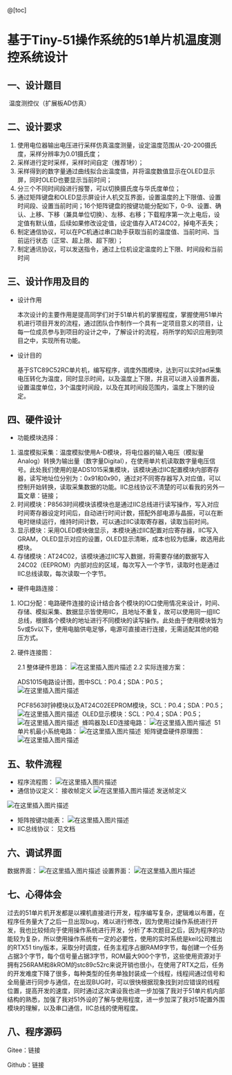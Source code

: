 @[toc]
# 基于Tiny-51操作系统的51单片机温度测控系统设计

## 一、设计题目

​		温度测控仪（扩展板AD仿真）

## 二、设计要求

1. 使用电位器输出电压进行采样仿真温度测量，设定温度范围从-20-200摄氏度，采样分辨率为0.01摄氏度；
2. 采样进行定时采样，采样时间自定（推荐1秒）；
3. 采样得到的数字量通过曲线拟合出温度值，并将温度数值显示在OLED显示屏，同时OLED也要显示当前时间；
4. 分三个不同时间段进行报警，可以切换摄氏度与华氏度单位；
5. 通过矩阵键盘和OLED显示屏设计人机交互界面，设置温度的上下限值、设置时间段、设置当前时间；16个矩阵键盘的按键功能分配如下，0-9、设置、确认、上移、下移（兼具单位切换）、左移、右移；下载程序第一次上电后，设定值有默认值，后续如果修改设定值，设定值存入AT24C02，掉电不丢失；
6. 制定通信协议，可以在PC机通过串口助手获取当前的温度值、当前时间、当前运行状态（正常、超上限、超下限）；
7. 制定通讯协议，可以发送指令，通过上位机设定温度的上下限、时间段和当前时间

## 三、设计作用及目的

- 设计作用

  ​		本次设计的主要作用是提高同学们对于51单片机的掌握程度，掌握使用51单片机进行项目开发的流程，通过团队合作制作一个具有一定项目意义的项目，让每一位成员参与到项目的设计之中，了解设计的流程，将所学的知识应用到项目之中，实现所有功能。

- 设计目的

  ​		基于STC89C52RC单片机，编写程序，调度外围模块，达到可以实时ad采集电压转化为温度，同时显示时间，以及温度上下限，并且可以进入设置界面，设置温度单位，3个温度时间段，以及在其时间段范围内，温度上下限的设定。

## 四、硬件设计

- 功能模块选择：

1. 温度模拟采集：温度模拟使用A-D模块，将电位器的输入电压（模拟量Analog）转换为输出量（数字量Digital），在使用单片机读取数字量电压信号。此处我们使用的是ADS1015采集模块，该模块通过IIC配置模块内部寄存器，读写地址位分别为：0x91和0x90，通过对不同寄存器写入对应值，可以控制开始转换，读取采集数据的功能。IIC总线协议不清楚的可以看我的另外一篇文章：链接；
2. 时间模块：P8563时间模块该模块也是通过IIC总线进行读写操作，写入对应时间寄存器设定时间后，自动进行时间计数，搭配外部电源与晶振，可以在断电时继续运行，维持时间计数，可以通过IIC读取寄存器，读取当前时间。
3. 显示模块：采用OLED模块做显示，本模块通过IIC配置对应寄存器，IIC写入GRAM，OLED显示对应的设置，OLED显示清晰，成本也较为低廉，故选用此模块。
4. 存储模块：AT24C02，该模块通过IIC写入数据，将需要存储的数据写入24C02（EEPROM）内部对应的区域，每次写入一个字节，读取时也是通过IIC总线读取，每次读取一个字节。

- 硬件电路连接：

1. IO口分配：电路硬件连接的设计结合各个模块的IO口使用情况来设计，时间、存储、模拟采集、数据显示皆使用IIC，且地址不重复，故可以使用同一组IIC总线，根据各个模块的地址进行不同模块的读写操作。此处由于使用模块皆为5v或5v以下，使用电脑供电足够，电源可直接进行连接，无需适配其他的稳压方式。

2. 硬件连接图：

   2.1 整体硬件思路：
![在这里插入图片描述](https://img-blog.csdnimg.cn/2021010312590931.png?x-oss-process=image/watermark,type_ZmFuZ3poZW5naGVpdGk,shadow_10,text_aHR0cHM6Ly9ibG9nLmNzZG4ubmV0L3FxXzQ1Mzk2Njcy,size_16,color_FFFFFF,t_70)
   2.2 实际连接方案：

   ADS1015电路设计图，图中SCL：P0.4；SDA：P0.5；
![在这里插入图片描述](https://img-blog.csdnimg.cn/20210103125918415.png?x-oss-process=image/watermark,type_ZmFuZ3poZW5naGVpdGk,shadow_10,text_aHR0cHM6Ly9ibG9nLmNzZG4ubmV0L3FxXzQ1Mzk2Njcy,size_16,color_FFFFFF,t_70)

   PCF8563时钟模块以及AT24C02EEPROM模块，SCL：P0.4；SDA：P0.5；
![在这里插入图片描述](https://img-blog.csdnimg.cn/20210103125937900.png?x-oss-process=image/watermark,type_ZmFuZ3poZW5naGVpdGk,shadow_10,text_aHR0cHM6Ly9ibG9nLmNzZG4ubmV0L3FxXzQ1Mzk2Njcy,size_16,color_FFFFFF,t_70)
​	OLED显示模块：SCL：P0.4；SDA：P0.5；
![在这里插入图片描述](https://img-blog.csdnimg.cn/20210103125943136.png)
​	蜂鸣器及LED连接电路：
![在这里插入图片描述](https://img-blog.csdnimg.cn/2021010312594912.png?x-oss-process=image/watermark,type_ZmFuZ3poZW5naGVpdGk,shadow_10,text_aHR0cHM6Ly9ibG9nLmNzZG4ubmV0L3FxXzQ1Mzk2Njcy,size_16,color_FFFFFF,t_70)
​	51单片机最小系统电路：
![在这里插入图片描述](https://img-blog.csdnimg.cn/20210103125958986.png?x-oss-process=image/watermark,type_ZmFuZ3poZW5naGVpdGk,shadow_10,text_aHR0cHM6Ly9ibG9nLmNzZG4ubmV0L3FxXzQ1Mzk2Njcy,size_16,color_FFFFFF,t_70)
​	矩阵键盘硬件原理图：
![在这里插入图片描述](https://img-blog.csdnimg.cn/20210103130005530.png?x-oss-process=image/watermark,type_ZmFuZ3poZW5naGVpdGk,shadow_10,text_aHR0cHM6Ly9ibG9nLmNzZG4ubmV0L3FxXzQ1Mzk2Njcy,size_16,color_FFFFFF,t_70)
## 五、软件流程
- 程序流程图：
![在这里插入图片描述](https://img-blog.csdnimg.cn/20210103130025785.png?x-oss-process=image/watermark,type_ZmFuZ3poZW5naGVpdGk,shadow_10,text_aHR0cHM6Ly9ibG9nLmNzZG4ubmV0L3FxXzQ1Mzk2Njcy,size_16,color_FFFFFF,t_70)
- 通信协议定义：
  接收帧定义
![在这里插入图片描述](https://img-blog.csdnimg.cn/20210103130032321.png?x-oss-process=image/watermark,type_ZmFuZ3poZW5naGVpdGk,shadow_10,text_aHR0cHM6Ly9ibG9nLmNzZG4ubmV0L3FxXzQ1Mzk2Njcy,size_16,color_FFFFFF,t_70)
  发送帧定义

![在这里插入图片描述](https://img-blog.csdnimg.cn/20210103130045336.png?x-oss-process=image/watermark,type_ZmFuZ3poZW5naGVpdGk,shadow_10,text_aHR0cHM6Ly9ibG9nLmNzZG4ubmV0L3FxXzQ1Mzk2Njcy,size_16,color_FFFFFF,t_70)
- 矩阵按键功能表：
![在这里插入图片描述](https://img-blog.csdnimg.cn/20210103130050222.png?x-oss-process=image/watermark,type_ZmFuZ3poZW5naGVpdGk,shadow_10,text_aHR0cHM6Ly9ibG9nLmNzZG4ubmV0L3FxXzQ1Mzk2Njcy,size_16,color_FFFFFF,t_70)
- IIC总线协议：
  见文档

## 六、调试界面
数据界面：
![在这里插入图片描述](https://img-blog.csdnimg.cn/20210103235010884.jpg?x-oss-process=image/watermark,type_ZmFuZ3poZW5naGVpdGk,shadow_10,text_aHR0cHM6Ly9ibG9nLmNzZG4ubmV0L3FxXzQ1Mzk2Njcy,size_16,color_FFFFFF,t_70)
设置界面：
![在这里插入图片描述](https://img-blog.csdnimg.cn/20210103235002473.jpg?x-oss-process=image/watermark,type_ZmFuZ3poZW5naGVpdGk,shadow_10,text_aHR0cHM6Ly9ibG9nLmNzZG4ubmV0L3FxXzQ1Mzk2Njcy,size_16,color_FFFFFF,t_70)
## 七、心得体会
过去的51单片机开发都是以裸机直接进行开发，程序编写复杂，逻辑难以布置，在程序任务量大了之后一旦出现bug，难以进行修改，因为使用过操作系统进行开发，我也比较倾向于使用操作系统进行开发，分析了本次题目之后，因为程序的功能较为复杂，所以使用操作系统有一定的必要性，使用的实时系统是keil公司推出的RTX51 tiny版本，采取分时调度，任务主程序占据RAM9字节，每创建一个任务占据3个字节，每个信号量占据3字节，ROM最大900个字节，这些使用资源对于拥有256RAM和8kROM的stc89c52rc来说开销也很小，在使用了RTX之后，任务的开发难度下降了很多，每种类型的任务单独封装成一个线程，线程间通过信号和全局量进行同步与通信，在出现BUG时，可以很快根据现象找到对应错误的线程位置，提高开发的速度，同时通过这次课设我也进一步加强了我对于51单片机内部结构的熟悉，加强了我对51外设的了解与使用程度，进一步加深了我对51配置外围模块的理解，以及串口通信，IIC总线的使用程度。
## 八、程序源码

Gitee：链接

Github：链接

